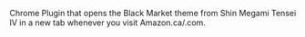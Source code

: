 Chrome Plugin that opens the Black Market theme from Shin Megami Tensei IV in a new tab whenever you visit Amazon.ca/.com.
